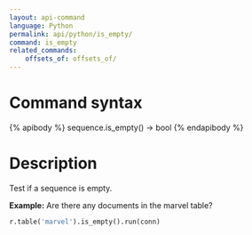 ```yaml
---
layout: api-command
language: Python
permalink: api/python/is_empty/
command: is_empty
related_commands:
    offsets_of: offsets_of/
---
```


# Command syntax #

{% apibody %}
sequence.is_empty() &rarr; bool
{% endapibody %}

# Description #

Test if a sequence is empty.

__Example:__ Are there any documents in the marvel table?

```py
r.table('marvel').is_empty().run(conn)
```


